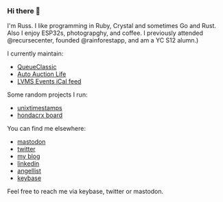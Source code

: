 ### Hi there 👋

I'm Russ. I like programming in Ruby, Crystal and sometimes Go and Rust. Also I enjoy ESP32s, photograpghy, and coffee. I previously attended @recursecenter, founded @rainforestapp, and am a YC S12 alumn.)

I currently maintain:
- [QueueClassic](https://github.com/QueueClassic/queue_classic)
- [Auto Auction Life](https://autoauction.life)
- [LVMS Events iCal feed](https://github.com/ukd1/lvms-events)

Some random projects I run:
- [unixtimestamps](https://unixtimestamps.rsmith.co)
- [hondacrx board](https://board.hondacrx.co.uk)

You can find me elsewhere:
- [mastodon](https://10000x.dev/@russ)
- [twitter](https://twitter.com/rhs)
- [my blog](https://medium.com/@rhs)
- [linkedin](https://www.linkedin.com/in/russellhowardsmith/)
- [angellist](https://angel.co/u/russell)
- [keybase](https://keybase.io/russ)

Feel free to reach me via keybase, twitter or mastodon.
